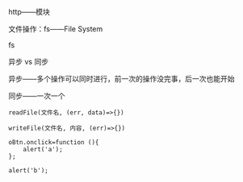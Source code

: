 http——模块

文件操作：fs——File System



fs

异步 vs 同步

异步——多个操作可以同时进行，前一次的操作没完事，后一次也能开始

同步——一次一个

```
readFile(文件名, (err, data)=>{})

writeFile(文件名, 内容, (err)=>{})
```

```
oBtn.onclick=function (){
	alert('a');
};

alert('b');
```
